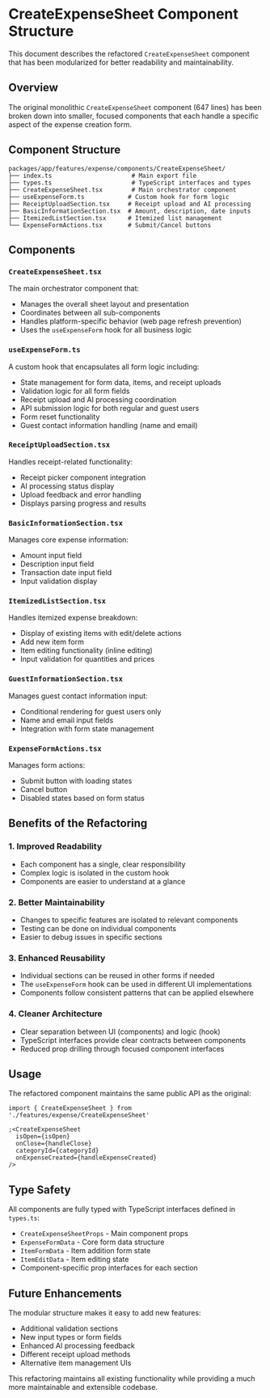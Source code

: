 # CreateExpenseSheet Component Structure

This document describes the refactored `CreateExpenseSheet` component that has been modularized for better readability and maintainability.

## Overview

The original monolithic `CreateExpenseSheet` component (647 lines) has been broken down into smaller, focused components that each handle a specific aspect of the expense creation form.

## Component Structure

```
packages/app/features/expense/components/CreateExpenseSheet/
├── index.ts                      # Main export file
├── types.ts                      # TypeScript interfaces and types
├── CreateExpenseSheet.tsx        # Main orchestrator component
├── useExpenseForm.ts            # Custom hook for form logic
├── ReceiptUploadSection.tsx     # Receipt upload and AI processing
├── BasicInformationSection.tsx  # Amount, description, date inputs
├── ItemizedListSection.tsx      # Itemized list management
└── ExpenseFormActions.tsx       # Submit/Cancel buttons
```

## Components

### `CreateExpenseSheet.tsx`

The main orchestrator component that:

- Manages the overall sheet layout and presentation
- Coordinates between all sub-components
- Handles platform-specific behavior (web page refresh prevention)
- Uses the `useExpenseForm` hook for all business logic

### `useExpenseForm.ts`

A custom hook that encapsulates all form logic including:

- State management for form data, items, and receipt uploads
- Validation logic for all form fields
- Receipt upload and AI processing coordination
- API submission logic for both regular and guest users
- Form reset functionality
- Guest contact information handling (name and email)

### `ReceiptUploadSection.tsx`

Handles receipt-related functionality:

- Receipt picker component integration
- AI processing status display
- Upload feedback and error handling
- Displays parsing progress and results

### `BasicInformationSection.tsx`

Manages core expense information:

- Amount input field
- Description input field
- Transaction date input field
- Input validation display

### `ItemizedListSection.tsx`

Handles itemized expense breakdown:

- Display of existing items with edit/delete actions
- Add new item form
- Item editing functionality (inline editing)
- Input validation for quantities and prices

### `GuestInformationSection.tsx`

Manages guest contact information input:

- Conditional rendering for guest users only
- Name and email input fields
- Integration with form state management

### `ExpenseFormActions.tsx`

Manages form actions:

- Submit button with loading states
- Cancel button
- Disabled states based on form status

## Benefits of the Refactoring

### 1. **Improved Readability**

- Each component has a single, clear responsibility
- Complex logic is isolated in the custom hook
- Components are easier to understand at a glance

### 2. **Better Maintainability**

- Changes to specific features are isolated to relevant components
- Testing can be done on individual components
- Easier to debug issues in specific sections

### 3. **Enhanced Reusability**

- Individual sections can be reused in other forms if needed
- The `useExpenseForm` hook can be used in different UI implementations
- Components follow consistent patterns that can be applied elsewhere

### 4. **Cleaner Architecture**

- Clear separation between UI (components) and logic (hook)
- TypeScript interfaces provide clear contracts between components
- Reduced prop drilling through focused component interfaces

## Usage

The refactored component maintains the same public API as the original:

```tsx
import { CreateExpenseSheet } from './features/expense/CreateExpenseSheet'

;<CreateExpenseSheet
  isOpen={isOpen}
  onClose={handleClose}
  categoryId={categoryId}
  onExpenseCreated={handleExpenseCreated}
/>
```

## Type Safety

All components are fully typed with TypeScript interfaces defined in `types.ts`:

- `CreateExpenseSheetProps` - Main component props
- `ExpenseFormData` - Core form data structure
- `ItemFormData` - Item addition form state
- `ItemEditData` - Item editing state
- Component-specific prop interfaces for each section

## Future Enhancements

The modular structure makes it easy to add new features:

- Additional validation sections
- New input types or form fields
- Enhanced AI processing feedback
- Different receipt upload methods
- Alternative item management UIs

This refactoring maintains all existing functionality while providing a much more maintainable and extensible codebase.

